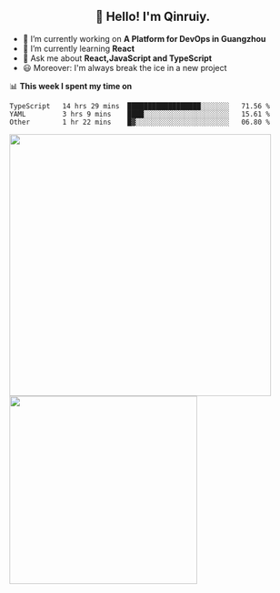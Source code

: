 <h2 align="center">👋 Hello! I'm Qinruiy.</h2>


- 🔭 I’m currently working on **A Platform for DevOps in Guangzhou**
- 🌱 I’m currently learning **React**
- 💬 Ask me about **React,JavaScript and TypeScript**
- 😃 Moreover: I'm always break the ice in a new project

📊 **This week I spent my time on**

<!--START_SECTION:waka-->

```text
TypeScript   14 hrs 29 mins  ██████████████████░░░░░░░   71.56 %
YAML         3 hrs 9 mins    ████░░░░░░░░░░░░░░░░░░░░░   15.61 %
Other        1 hr 22 mins    █▓░░░░░░░░░░░░░░░░░░░░░░░   06.80 %
```

<!--END_SECTION:waka-->

<p>
<img align="left" width="460" src="https://github-readme-stats.vercel.app/api?username=Qinruiy&custom_title=Qrinruiy's Github Stats&theme=graywhite&hide_border=true"/> <img align="left" width="330" src="https://github-readme-stats.vercel.app/api/top-langs/?username=Qinruiy&layout=compact&theme=graywhite&hide_border=true"/>
</p>
